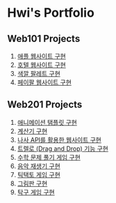 # Hwi's Portfolio

## Web101 Projects

1. <a href="https://jos50275266.github.io/portfolio/web101-apple/index.html" target="_blank">애플 웹사이트 구현</a>
2. <a href="https://jos50275266.github.io/portfolio/web101-hotel/index.html" target="_blank">호텔 웹사이트 구현</a>
3. <a href="https://jos50275266.github.io/portfolio/web101-colors/index.html" target="_blank">색깔 팔레트 구현</a>
4. <a href="https://jos50275266.github.io/portfolio/web101-paypal/index.html" target="_blank">페이팔 웹사이트 구현</a>

## Web201 Projects

1. <a href="https://jos50275266.github.io/portfolio/web201-animated-template/index.html" target="_blank">애니메이션 탬플릿 구현</a>
2. <a href="https://jos50275266.github.io/portfolio/web201-calculator/index.html" target="_blank">계산기 구현</a>
3. <a href="https://jos50275266.github.io/portfolio/web201-nasa-api-pictures/index.html" target="_blank">나사 API를 활용한 웹사이트 구현</a>
4. <a href="https://jos50275266.github.io/portfolio/web201-drag-and-drop/index.html" target="_blank">트렐로 (Drag and Drop) 기능 구현</a>
5. <a href="https://jos50275266.github.io/portfolio/web201-math-sprint-game/index.html" target="_blank">수학 문제 풀기 게임 구현</a>
6. <a href="https://jos50275266.github.io/portfolio/web201-music-player/index.html" target="_blank">음악 재생기 구현</a>
7. <a href="https://jos50275266.github.io/portfolio/web201-tictactoe/index.html" target="_blank">틱택토 게임 구현</a>
8. <a href="https://jos50275266.github.io/portfolio/web201-paint-clone/index.html" target="_blank">그림판 구현</a>
9. <a href="https://jos50275266.github.io/portfolio/web201-pong/index.html" target="_blank">탁구 게임 구현</a>
